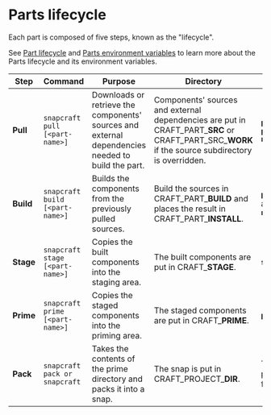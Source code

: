 # Parts lifecycle

Each part is composed of five steps, known as the "lifecycle".

See [Part lifecycle](/t/parts-lifecycle/12231) and [Parts environment variables](/t/parts-environment-variables/12271) to learn more about the Parts lifecycle and its environment variables.

| Step | Command | Purpose | Directory  | Path
| ----------- | ----------- | ----------- | ----------- | ----------- |
| **Pull** | `snapcraft pull [<part-name>]` | Downloads or retrieve the components' sources and external dependencies needed to build the part. | Components' sources and external dependencies are put in CRAFT_PART_**SRC** or CRAFT_PART_SRC_**WORK** if the source subdirectory is overridden. | **`parts/<part-name>/src`** or **`parts/<part-name>/src/<subdirectory>`**  |
| **Build** | `snapcraft build [<part-name>]` | Builds the components from the previously pulled sources. | Build the sources in CRAFT_PART_**BUILD** and places the result in CRAFT_PART_**INSTALL**. | **`parts/<part-name>/build`** and **`parts/<part-name>/install`** |
| **Stage** | `snapcraft stage [<part-name>]` | Copies the built components into the staging area. | The built components are put in CRAFT_**STAGE**. | **`stage`** |
| **Prime** | `snapcraft prime [<part-name>]` | Copies the staged components into the priming area. | The staged components are put in CRAFT_**PRIME**. | **`prime`** |
| **Pack** | `snapcraft pack or snapcraft` | Takes the contents of the prime directory and packs it into a snap. | The snap is put in CRAFT_PROJECT_**DIR**. | The path to the current project’s subtree in the filesystem. |
